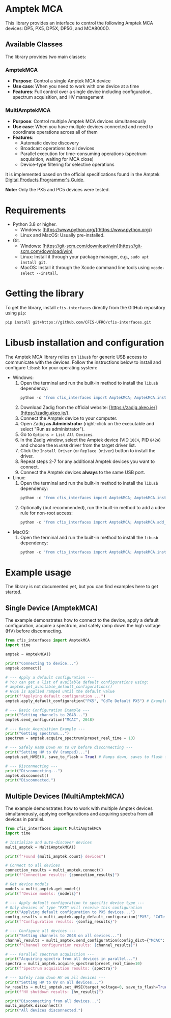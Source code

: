 # Amptek MCA

This library provides an interface to control the following Amptek MCA devices: DP5, PX5, DP5X, DP5G, and MCA8000D.

## Available Classes

The library provides two main classes:

### AmptekMCA
- **Purpose**: Control a single Amptek MCA device
- **Use case**: When you need to work with one device at a time
- **Features**: Full control over a single device including configuration, spectrum acquisition, and HV management

### MultiAmptekMCA
- **Purpose**: Control multiple Amptek MCA devices simultaneously
- **Use case**: When you have multiple devices connected and need to coordinate operations across all of them
- **Features**: 
  - Automatic device discovery
  - Broadcast operations to all devices
  - Parallel execution for time-consuming operations (spectrum acquisition, waiting for MCA close)
  - Device-type filtering for selective operations

It is implemented based on the official specifications found in the Amptek [Digital Products Programmer's Guide](https://www.amptek.com/-/media/ametekamptek/documents/resources/products/user-manuals/amptek-digital-products-programmers-guide-b3.pdf?la=en&revision=70db147d-b3c2-4d44-aaa2-374f648a4bc7).

**Note:** Only the PX5 and PC5 devices were tested.

# Requirements

*   Python 3.8 or higher.
    *   Windows: [https://www.python.org/](https://www.python.org/)
    *   Linux and MacOS: Usually pre-installed.
*   Git.
    *   Windows: [https://git-scm.com/download/win](https://git-scm.com/download/win)
    *   Linux: Install it through your package manager, e.g., `sudo apt install git`.
    *   MacOS: Install it through the Xcode command line tools using `xcode-select --install`.

# Getting the library

To get the library, install `cfis-interfaces` directly from the GitHub repository using `pip`:

```bash
pip install git+https://github.com/CFIS-UFRO/cfis-interfaces.git
```

# Libusb installation and configuration

The Amptek MCA library relies on `libusb` for generic USB access to communicate with the devices. Follow the instructions below to install and configure `libusb` for your operating system:

* Windows:
    1.  Open the terminal and run the built-in method to install the `libusb` dependency:
        ```python
        python -c "from cfis_interfaces import AmptekMCA; AmptekMCA.install_libusb()"
        ```
    2.  Download Zadig from the official website: [https://zadig.akeo.ie/](https://zadig.akeo.ie/).
    3.  Connect the Amptek device to your computer.
    4.  Open Zadig **as Administrator** (right-click on the executable and select "Run as administrator").
    5.  Go to `Options > List All Devices`.
    6.  In the Zadig window, select the Amptek device (VID `10C4`, PID `842A`) and choose the `WinUSB` driver from the target driver list.
    7.  Click the `Install Driver` (or `Replace Driver`) button to install the driver.
    8.  Repeat steps 2-7 for any additional Amptek devices you want to connect.
    9.  Connect the Amptek devices **always** to the same USB port.
* Linux:
    1.  Open the terminal and run the built-in method to install the `libusb` dependency:
        ```python
        python -c "from cfis_interfaces import AmptekMCA; AmptekMCA.install_libusb()"
        ```
    2. Optionally (but recommended), run the built-in method to add a udev rule for non-root access:
        ```python
        python -c "from cfis_interfaces import AmptekMCA; AmptekMCA.add_udev_rule()"
        ```
*  MacOS:
    1.  Open the terminal and run the built-in method to install the `libusb` dependency:
        ```python
        python -c "from cfis_interfaces import AmptekMCA; AmptekMCA.install_libusb()"
        ```

# Example usage

The library is not documented yet, but you can find examples here to get started.

## Single Device (AmptekMCA)

The example demonstrates how to connect to the device, apply a default configuration, acquire a spectrum, and safely ramp down the high voltage (HV) before disconnecting.

```python
from cfis_interfaces import AmptekMCA
import time

amptek = AmptekMCA()

print("Connecting to device...")
amptek.connect()

# --- Apply a default configuration ---
# You can get a list of available default configurations using:
# amptek.get_available_default_configurations()
# HVSE is applied ramped until the default value
print(f"Applying default configuration ...")
amptek.apply_default_configuration("PX5", "CdTe Default PX5") # Example for PX5

# --- Basic Configuration Example ---
print("Setting channels to 2048...")
amptek.send_configuration("MCAC", 2048)

# --- Basic Acquisition Example ---
print("Getting spectrum...")
spectrum = amptek.acquire_spectrum(preset_real_time = 10)

# --- Safely Ramp Down HV to 0V before disconnecting ---
print("Setting HV to 0V (ramped)...")
amptek.set_HVSE(0, save_to_flash = True) # Ramps down, saves to flash for safety start on next power on

# --- Disconnecting ---
print("Disconnecting...")
amptek.disconnect()
print("Disconnected.")
```

## Multiple Devices (MultiAmptekMCA)

The example demonstrates how to work with multiple Amptek devices simultaneously, applying configurations and acquiring spectra from all devices in parallel.

```python
from cfis_interfaces import MultiAmptekMCA
import time

# Initialize and auto-discover devices
multi_amptek = MultiAmptekMCA()

print(f"Found {multi_amptek.count} devices")

# Connect to all devices
connection_results = multi_amptek.connect()
print(f"Connection results: {connection_results}")

# Get device models
models = multi_amptek.get_model()
print(f"Device models: {models}")

# --- Apply default configuration to specific device type ---
# Only devices of type "PX5" will receive this configuration
print("Applying default configuration to PX5 devices...")
config_results = multi_amptek.apply_default_configuration("PX5", "CdTe Default PX5")
print(f"Configuration results: {config_results}")

# --- Configure all devices ---
print("Setting channels to 2048 on all devices...")
channel_results = multi_amptek.send_configuration(config_dict={"MCAC": 2048})
print(f"Channel configuration results: {channel_results}")

# --- Parallel spectrum acquisition ---
print("Acquiring spectra from all devices in parallel...")
spectra = multi_amptek.acquire_spectrum(preset_real_time=10)
print(f"Spectrum acquisition results: {spectra}")

# --- Safely ramp down HV on all devices ---
print("Setting HV to 0V on all devices...")
hv_results = multi_amptek.set_HVSE(target_voltage=0, save_to_flash=True)
print(f"HV shutdown results: {hv_results}")

print("Disconnecting from all devices...")
multi_amptek.disconnect()
print("All devices disconnected.")
```
